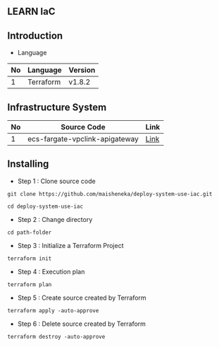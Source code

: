 LEARN IaC
---

Introduction
---

- Language

| No      | Language           | Version   |
| ------- | ------------------ | --------- |
| 1       | Terraform          | v1.8.2    |

Infrastructure System 
---

| No      | Source Code                                          | Link      |
| ------- | ---------------------------------------------------- | --------- |
| 1       | ecs-fargate-vpclink-apigateway                       | [Link](https://github.com/maisheneka/deploy-system-use-iac/tree/develop/ecs-fargate-vpclink-apigateway)     |


Installing
---

- Step 1 : Clone source code
```
git clone https://github.com/maisheneka/deploy-system-use-iac.git
```
```
cd deploy-system-use-iac
```

- Step 2 : Change directory
```
cd path-folder
```

- Step 3 : Initialize a Terraform Project
```
terraform init
```

- Step 4 : Execution plan
```
terraform plan
```

- Step 5 : Create source created by Terraform   
```
terraform apply -auto-approve
```

- Step 6 : Delete source created by Terraform 
```
terraform destroy -auto-approve
```
